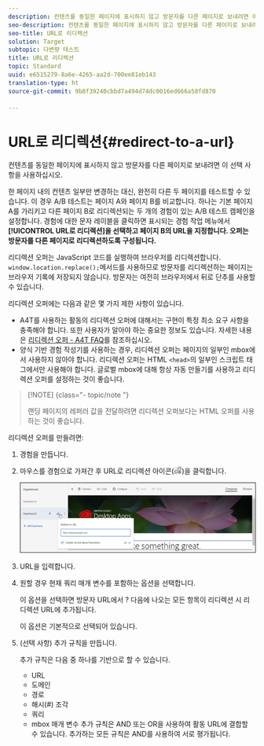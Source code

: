 ```yaml
---
description: 컨텐츠를 동일한 페이지에 표시하지 않고 방문자를 다른 페이지로 보내려면 이 선택 사항을 사용하십시오.
seo-description: 컨텐츠를 동일한 페이지에 표시하지 않고 방문자를 다른 페이지로 보내려면 이 선택 사항을 사용하십시오.
seo-title: URL로 리디렉션
solution: Target
subtopic: 다변량 테스트
title: URL로 리디렉션
topic: Standard
uuid: e6515279-8a6e-4265-aa2d-700ee81eb143
translation-type: ht
source-git-commit: 9b8f39240cbbd7a494d74dc0016ed666a58fd870

---
```



# URL로 리디렉션{#redirect-to-a-url}

컨텐츠를 동일한 페이지에 표시하지 않고 방문자를 다른 페이지로 보내려면 이 선택 사항을 사용하십시오.

한 페이지 내의 컨텐츠 일부만 변경하는 대신, 완전히 다른 두 페이지를 테스트할 수 있습니다. 이 경우 A/B 테스트는 페이지 A와 페이지 B를 비교합니다. 하나는 기본 페이지 A를 가리키고 다른 페이지 B로 리디렉션되는 두 개의 경험이 있는 A/B 테스트 캠페인을 설정합니다. 경험에 대한 문자 레이블을 클릭하면 표시되는 경험 작업 메뉴에서 **[!UICONTROL URL로 리디렉션]을 선택하고 페이지 B의 URL을 지정합니다. 오퍼는 방문자를 다른 페이지로 리디렉션하도록 구성됩니다.**

리디렉션 오퍼는 JavaScript 코드를 실행하여 브라우저를 리디렉션합니다. `window.location.replace();`메서드를 사용하므로 방문자를 리디렉션하는 페이지는 브라우저 기록에 저장되지 않습니다. 방문자는 여전히 브라우저에서 뒤로 단추를 사용할 수 있습니다.

리디렉션 오퍼에는 다음과 같은 몇 가지 제한 사항이 있습니다.

* A4T를 사용하는 활동의 리디렉션 오퍼에 대해서는 구현이 특정 최소 요구 사항을 충족해야 합니다. 또한 사용자가 알아야 하는 중요한 정보도 있습니다. 자세한 내용은 [리디렉션 오퍼 - A4T FAQ](../../c-integrating-target-with-mac/a4t/r-a4t-faq/a4t-faq-redirect-offers.md#concept_21BF213F10E1414A9DCD4A98AF207905)를 참조하십시오.
* 양식 기반 경험 작성기를 사용하는 경우, 리디렉션 오퍼는 페이지의 일부인 mbox에서 사용하지 않아야 합니다. 리디렉션 오퍼는 HTML `<head>`의 일부인 스크립트 태그에서만 사용해야 합니다. 글로벌 mbox에 대해 항상 자동 만들기를 사용하고 리디렉션 오퍼를 설정하는 것이 좋습니다.

>[!NOTE] {class=&quot;- topic/note &quot;}
>
>랜딩 페이지의 레퍼러 값을 전달하려면 리디렉션 오퍼보다는 HTML 오퍼를 사용하는 것이 좋습니다.

리디렉션 오퍼를 만들려면:

1. 경험을 만듭니다.
1. 마우스를 경험으로 가져간 후 URL로 리디렉션 아이콘(![](assets/icon_redirect_url.png))을 클릭합니다.

   ![](assets/exp_actions.png)

1. URL을 입력합니다.
1. 원할 경우 현재 쿼리 매개 변수를 포함하는 옵션을 선택합니다.

   이 옵션을 선택하면 방문자 URL에서 ? 다음에 나오는 모든 항목이 리디렉션 시 리디렉션 URL에 추가됩니다.

   이 옵션은 기본적으로 선택되어 있습니다.
1. (선택 사항) 추가 규칙을 만듭니다.

   추가 규칙은 다음 중 하나를 기반으로 할 수 있습니다.

   * URL
   * 도메인
   * 경로
   * 해시(#) 조각
   * 쿼리
   * mbox 매개 변수
   추가 규칙은 AND 또는 OR을 사용하여 활동 URL에 결합할 수 있습니다. 추가하는 모든 규칙은 AND를 사용하여 서로 평가됩니다.
